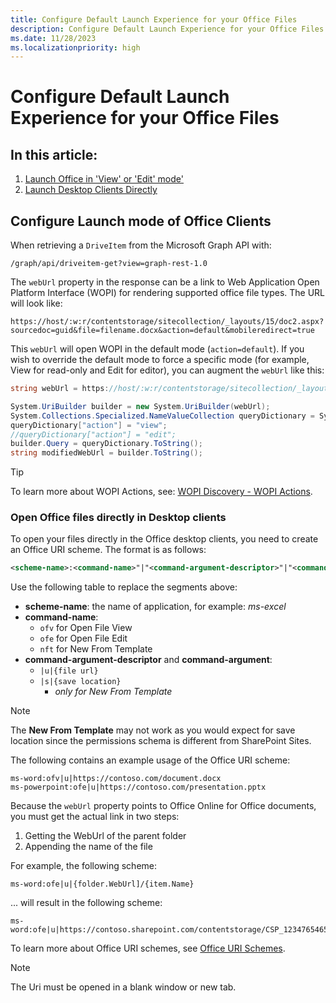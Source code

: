 ```yaml
---
title: Configure Default Launch Experience for your Office Files
description: Configure Default Launch Experience for your Office Files
ms.date: 11/28/2023
ms.localizationpriority: high
---
```


# Configure Default Launch Experience for your Office Files

## In this article:

1. [Launch Office in 'View' or 'Edit' mode'](#configure-launch-mode-of-office-clients)
1. [Launch Desktop Clients Directly](#open-office-files-directly-in-desktop-clients)

## Configure Launch mode of Office Clients

When retrieving a `DriveItem` from the Microsoft Graph API with:

```http
/graph/api/driveitem-get?view=graph-rest-1.0
```

The `webUrl` property in the response can be a link to Web Application Open Platform Interface (WOPI) for rendering supported office file types. The URL will look like:

```http
https://host/:w:r/contentstorage/sitecollection/_layouts/15/doc2.aspx?sourcedoc=guid&file=filename.docx&action=default&mobileredirect=true
```

This `webUrl` will open WOPI in the default mode (`action=default`). If you wish to override the default mode to force a specific mode (for example, View for read-only and Edit for editor), you can augment the `webUrl` like this:

```csharp
string webUrl = https://host/:w:r/contentstorage/sitecollection/_layouts/15/doc2.aspx?sourcedoc=guid&file=filename.docx&action=default&mobileredirect=true;

System.UriBuilder builder = new System.UriBuilder(webUrl);
System.Collections.Specialized.NameValueCollection queryDictionary = System.Web.HttpUtility.ParseQueryString(builder.Query);
queryDictionary["action"] = "view";
//queryDictionary["action"] = "edit";
builder.Query = queryDictionary.ToString();
string modifiedWebUrl = builder.ToString();
```

> [!TIP]
> To learn more about WOPI Actions, see: [WOPI Discovery - WOPI Actions](/microsoft-365/cloud-storage-partner-program/online/discovery#wopi-actions).

### Open Office files directly in Desktop clients

To open your files directly in the Office desktop clients, you need to create an Office URI scheme. The format is as follows:

```xml
<scheme-name>:<command-name>"|"<command-argument-descriptor>"|"<command-argument>
```

Use the following table to replace the segments above:

- **scheme-name**: the name of application, for example: *ms-excel*
- **command-name**:
  - `ofv` for Open File View
  - `ofe` for Open File Edit
  - `nft` for New From Template
- **command-argument-descriptor** and **command-argument**:
  - `|u|{file url}`
  - `|s|{save location}`
    - *only for New From Template*

> [!NOTE]
> The **New From Template** may not work as you would expect for save location since the permissions schema is different from SharePoint Sites.

The following contains an example usage of the Office URI scheme:

```text
ms-word:ofv|u|https://contoso.com/document.docx
ms-powerpoint:ofe|u|https://contoso.com/presentation.pptx
```

Because the `webUrl` property points to Office Online for Office documents, you must get the actual link in two steps:

1. Getting the WebUrl of the parent folder
1. Appending the name of the file

For example, the following scheme:

```text
ms-word:ofe|u|{folder.WebUrl]/{item.Name}
```

... will result in the following scheme:

```text
ms-word:ofe|u|https://contoso.sharepoint.com/contentstorage/CSP_1234765465/Document%20Library/MyDocument.docx
```

To learn more about Office URI schemes, see [Office URI Schemes](/office/client-developer/office-uri-schemes).

> [!NOTE]
> The Uri must be opened in a blank window or new tab.

